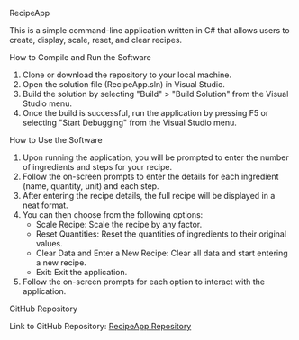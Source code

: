 RecipeApp

This is a simple command-line application written in C# that allows users to create, display, scale, reset, and clear recipes.

How to Compile and Run the Software

1. Clone or download the repository to your local machine.
2. Open the solution file (RecipeApp.sln) in Visual Studio.
3. Build the solution by selecting "Build" > "Build Solution" from the Visual Studio menu.
4. Once the build is successful, run the application by pressing F5 or selecting "Start Debugging" from the Visual Studio menu.

How to Use the Software

1. Upon running the application, you will be prompted to enter the number of ingredients and steps for your recipe.
2. Follow the on-screen prompts to enter the details for each ingredient (name, quantity, unit) and each step.
3. After entering the recipe details, the full recipe will be displayed in a neat format.
4. You can then choose from the following options:
   - Scale Recipe: Scale the recipe by any factor.
   - Reset Quantities: Reset the quantities of ingredients to their original values.
   - Clear Data and Enter a New Recipe: Clear all data and start entering a new recipe.
   - Exit: Exit the application.
5. Follow the on-screen prompts for each option to interact with the application.

GitHub Repository

Link to GitHub Repository: [RecipeApp Repository](https://github.com/ST10397388/POEpart1Prog6221/tree/main)
